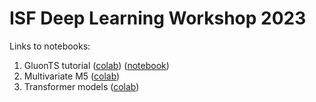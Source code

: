 # ISF Deep Learning Workshop 2023

Links to notebooks:
1. GluonTS tutorial ([colab](https://colab.research.google.com/drive/1oOQa_tsNoHgqrTLWuIT28sW9EdHiZvrx?usp=sharing)) ([notebook](./notebooks/gluonts-isf-2023.ipynb))
2. Multivariate M5 ([colab](https://colab.research.google.com/drive/10s7dAaS_1-CLCdeP8uXIZ66rT0l0kBIu?usp=sharing))
3. Transformer models ([colab](https://colab.research.google.com/drive/1vqZUfVl3V5QiLHLKuhNCCbS_nG28Mmzi?usp=sharing))
